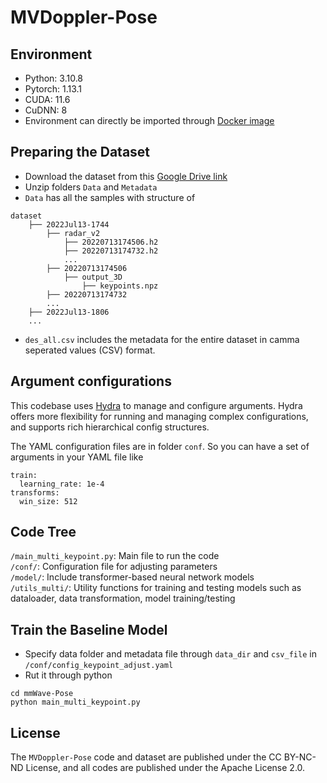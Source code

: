 # MVDoppler-Pose

## Environment
* Python: 3.10.8
* Pytorch: 1.13.1
* CUDA: 11.6
* CuDNN: 8
* Environment can directly be imported through [Docker image](https://hub.docker.com/repository/docker/gogoho88/stanford_mmwave/tags/v3/sha256-481efb7f0500f3657296cd8e1320404887e18f49a2e6683fbcec18d6a9e7d212)

## Preparing the Dataset
* Download the dataset from this [Google Drive link](https://drive.google.com/drive/folders/11e_L9glHIoE5O8o1kukAA-M_2me60Vmy?usp=share_link)
* Unzip folders `Data` and `Metadata`
* `Data` has all the samples with structure of
```
dataset
    ├── 2022Jul13-1744
        ├── radar_v2
            ├── 20220713174506.h2
            ├── 20220713174732.h2	
            ...
        ├── 20220713174506
            ├── output_3D
                ├── keypoints.npz
        ├── 20220713174732
        ...
    ├── 2022Jul13-1806
    ...
```
* `des_all.csv` includes the metadata for the entire dataset in camma seperated values (CSV) format.<br>

## Argument configurations
This codebase uses [Hydra](https://github.com/facebookresearch/hydra) to manage and configure arguments. Hydra offers more flexibility for running and managing complex configurations, and supports rich hierarchical config structures.

The YAML configuration files are in folder `conf`. So you can have a set of arguments in your YAML file like
```
train:
  learning_rate: 1e-4
transforms: 
  win_size: 512
```

## Code Tree
`/main_multi_keypoint.py`: Main file to run the code<br>
`/conf/`: Configuration file for adjusting parameters<br>
`/model/`: Include transformer-based neural network models<br>
`/utils_multi/`: Utility functions for training and testing models such as dataloader, data transformation, model training/testing 

## Train the Baseline Model
* Specify data folder and metadata file through `data_dir` and `csv_file` in `/conf/config_keypoint_adjust.yaml`
* Rut it through python
```
cd mmWave-Pose
python main_multi_keypoint.py
```

## License
The `MVDoppler-Pose` code and dataset are published under the CC BY-NC-ND License, and all codes are published under the Apache License 2.0.